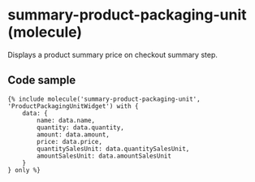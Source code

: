 # summary-product-packaging-unit (molecule)

Displays a product summary price on checkout summary step.

## Code sample 

```
{% include molecule('summary-product-packaging-unit', 'ProductPackagingUnitWidget') with {
    data: {
        name: data.name,
        quantity: data.quantity,
        amount: data.amount,
        price: data.price,
        quantitySalesUnit: data.quantitySalesUnit,
        amountSalesUnit: data.amountSalesUnit
    }
} only %}
```

